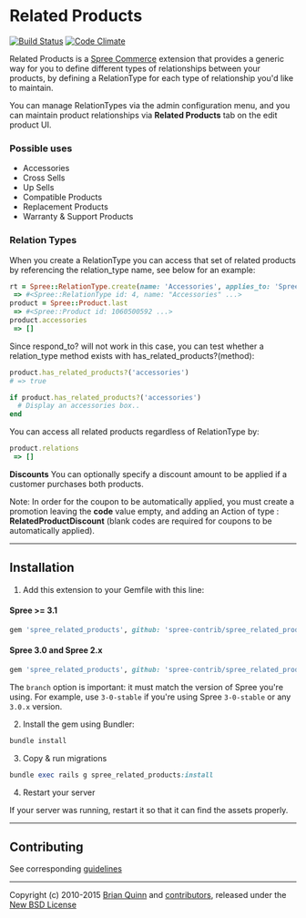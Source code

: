 # Related Products

[![Build Status](https://travis-ci.org/spree-contrib/spree_related_products.svg?branch=master)](https://travis-ci.org/spree-contrib/spree_related_products)
[![Code Climate](https://codeclimate.com/github/spree-contrib/spree_related_products/badges/gpa.svg)](https://codeclimate.com/github/spree-contrib/spree_related_products)

Related Products is a [Spree Commerce](https://github.com/spree/spree) extension that provides a generic way for you to define different types of relationships between your products, by defining a RelationType for each type of relationship you'd like to maintain.

You can manage RelationTypes via the admin configuration menu, and you can maintain product relationships via __Related Products__ tab on the edit product UI.

### Possible uses

* Accessories
* Cross Sells
* Up Sells
* Compatible Products
* Replacement Products
* Warranty & Support Products

### Relation Types

When you create a RelationType you can access that set of related products by referencing the relation_type name, see below for an example:
```ruby
rt = Spree::RelationType.create(name: 'Accessories', applies_to: 'Spree::Product')
 => #<Spree::RelationType id: 4, name: "Accessories" ...>
product = Spree::Product.last
 => #<Spree::Product id: 1060500592 ...>
product.accessories
 => []
```

Since respond_to? will not work in this case, you can test whether a relation_type method exists with has_related_products?(method):

```ruby
product.has_related_products?('accessories')
# => true

if product.has_related_products?('accessories')
  # Display an accessories box..
end
```

You can access all related products regardless of RelationType by:
```ruby
product.relations
 => []
```

**Discounts**
You can optionally specify a discount amount to be applied if a customer purchases both products.

Note: In order for the coupon to be automatically applied, you must create a promotion leaving the __code__ value empty, and adding an Action of type : __RelatedProductDiscount__  (blank codes are required for coupons to be automatically applied).

---

## Installation

1. Add this extension to your Gemfile with this line:

  #### Spree >= 3.1

  ```ruby
  gem 'spree_related_products', github: 'spree-contrib/spree_related_products'
  ```

  #### Spree 3.0 and Spree 2.x

  ```ruby
  gem 'spree_related_products', github: 'spree-contrib/spree_related_products', branch: 'X-X-stable'
  ```

  The `branch` option is important: it must match the version of Spree you're using.
  For example, use `3-0-stable` if you're using Spree `3-0-stable` or any `3.0.x` version.

2. Install the gem using Bundler:
  ```ruby
  bundle install
  ```

3. Copy & run migrations
  ```ruby
  bundle exec rails g spree_related_products:install
  ```

4. Restart your server

  If your server was running, restart it so that it can find the assets properly.


---

## Contributing

See corresponding [guidelines][4]

---

Copyright (c) 2010-2015 [Brian Quinn][5] and [contributors][6], released under the [New BSD License][3]

[1]: http://www.fsf.org/licensing/essays/free-sw.html
[2]: https://github.com/spree-contrib/spree_related_products/issues
[3]: https://github.com/spree-contrib/spree_related_products/blob/master/LICENSE.md
[4]: https://github.com/spree-contrib/spree_related_products/blob/master/CONTRIBUTING.md
[5]: https://github.com/BDQ
[6]: https://github.com/spree-contrib/spree_related_products/graphs/contributors
